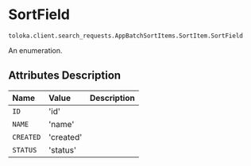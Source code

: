 # SortField
`toloka.client.search_requests.AppBatchSortItems.SortItem.SortField`

An enumeration.

## Attributes Description

| Name | Value | Description |
| :------| :-----------| :----------| 
`ID`|'id'|
`NAME`|'name'|
`CREATED`|'created'|
`STATUS`|'status'|

